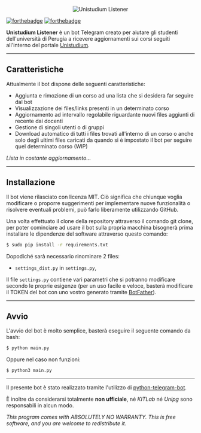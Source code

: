 <p align="center">
<img src="https://i.imgur.com/wgnHNbJ.jpg" alt="Unistudium Listener" />
</p>

[![forthebadge](http://forthebadge.com/images/badges/made-with-python.svg)](https://www.python.org/)
[![forthebadge](http://forthebadge.com/images/badges/cc-by-nd.svg)](https://opensource.org/licenses/MIT)

**Unistudium Listener** è un bot Telegram creato per aiutare gli studenti dell'università di Perugia a ricevere aggiornamenti sui corsi seguiti all'interno del portale [Unistudium](https://www.unistudium.unipg.it/unistudiumpage/aboutUnistudium.htm).

***

## Caratteristiche

Attualmente il bot dispone delle seguenti caratteristiche:
* Aggiunta e rimozione di un corso ad una lista che si desidera far seguire dal bot
* Visualizzazione dei files/links presenti in un determinato corso
* Aggiornamento ad intervallo regolabile riguardante nuovi files aggiunti di recente dai docenti
* Gestione di singoli utenti o di gruppi
* Download automatico di tutti i files trovati all'interno di un corso o anche solo degli ultimi files caricati da quando si è impostato il bot per seguire quel determinato corso (WIP)

*Lista in costante aggiornamento...*

---

## Installazione

Il bot viene rilasciato con licenza MIT. Ciò significa che chiunque voglia modificare o proporre suggerimenti per implementare nuove funzionalità o risolvere eventuali problemi, può farlo liberamente utilizzando GitHub.

Una volta effettuato il clone della repository attraverso il comando git clone, per poter cominciare ad usare il bot sulla propria macchina bisognerà prima installare le dipendenze del software attraverso questo comando:
```bash
$ sudo pip install -r requirements.txt
```
Dopodiché sarà necessario rinominare 2 files:
* ``settings_dist.py`` in ``settings.py``,

Il file ``settings.py`` contiene vari parametri che si potranno modificare secondo le proprie esigenze (per un uso facile e veloce, basterà modificare il TOKEN del bot con uno vostro generato tramite [BotFather](http://www.insidevcode.eu/2015/06/27/telegram-3-0-bot/)).

---

## Avvio
L'avvio del bot è molto semplice, basterà eseguire il seguente comando da bash:
```bash
$ python main.py
```

Oppure nel caso non funzioni:
```bash
$ python3 main.py
```

---
Il presente bot è stato realizzato tramite l'utilizzo di [python-telegram-bot](https://github.com/python-telegram-bot/python-telegram-bot).

È inoltre da considerarsi totalmente **non ufficiale**, né *KITLab* né *Unipg* sono responsabili in alcun modo.

*This program comes with ABSOLUTELY NO WARRANTY.
This is free software, and you are welcome to redistribute it.*
